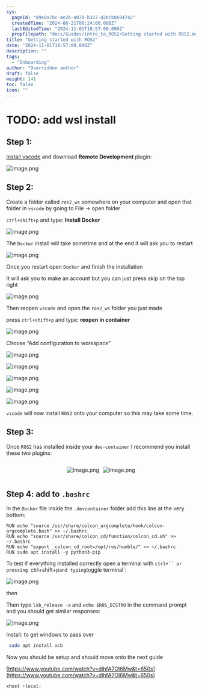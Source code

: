 ```yaml
---
sys:
  pageId: "89e0a78c-4e2b-4070-b327-d28cb0694742"
  createdTime: "2024-08-21T00:24:00.000Z"
  lastEditedTime: "2024-11-01T18:57:00.000Z"
  propFilepath: "docs/Guides/intro_to_ROS2/Getting started with ROS2.md"
title: "Getting started with ROS2"
date: "2024-11-01T18:57:00.000Z"
description: ""
tags:
  - "Onboarding"
author: "Overridden author"
draft: false
weight: 141
toc: false
icon: ""
---
```


# TODO: add wsl install

## Step 1:

[Install vscode](https://code.visualstudio.com/download) and download **Remote Development** plugin:

![image.png](https://prod-files-secure.s3.us-west-2.amazonaws.com/d518164a-d88e-44d1-a4ee-3adb3bd8bce0/efb52993-1881-4a40-b95e-6f020334f022/image.png?X-Amz-Algorithm=AWS4-HMAC-SHA256&X-Amz-Content-Sha256=UNSIGNED-PAYLOAD&X-Amz-Credential=ASIAZI2LB4665TWED42T%2F20250202%2Fus-west-2%2Fs3%2Faws4_request&X-Amz-Date=20250202T140157Z&X-Amz-Expires=3600&X-Amz-Security-Token=IQoJb3JpZ2luX2VjEOT%2F%2F%2F%2F%2F%2F%2F%2F%2F%2FwEaCXVzLXdlc3QtMiJGMEQCIGfyVf1uNvEcfLQpxxLmjtkR0Y5DlK%2F%2Bt9U4xSHX%2FOYuAiANxqEhnJJ2PvWto9YF1InipOdFJX2X4weoWCPjaAZaICqIBAjt%2F%2F%2F%2F%2F%2F%2F%2F%2F%2F8BEAAaDDYzNzQyMzE4MzgwNSIMsc3OjY6WF2UfyF82KtwDFsXlRLWj2XFRvir6okw8eAtaFBwRPtOAFtI0D%2BcF8hZc23yxKgiQvcu2iv8NlHqSzlWvHg10Nfet%2BE7tccVFx5xhcCUuXIoMs22pspEOWpTSPxZhGfLYETNaHGURQ5S1GVfkT9ctE9vMWj3GA9CP4Bu3Xedk9lcMd%2Fe9NkyCbAtJzDJ6BP3ByGkR3kJIHWVcm%2FMsDsrrOnpuBFDU7BZab0ABYAPwFZyI%2BYAdYOoZI0n6%2FU%2BKNzLFMsO4tB9ggcqbXbQDtRZE%2BfLjE8EnLomhYSBEpoJnXJL7CsRoigIvqWenmOqqiWsGkwAkcnzMMkY1SoEa6lYUTXauLDPHzybtrXs6M1kuXWNf%2B0FvOwpk0ooNJN03NulPwOm1A7%2FJZUaaYCjcSmdgNSnnEF%2B%2BDWaX8l2xiAgwxjsDDro%2B5O5K%2BJg%2BvNXk0jRUzPH1nZE3Hqr%2Bg39gnrf9YX%2BDNlzoKJkTNzHxRRVzSyWOdcdbIqm0lpH9YAZt62wQVBOZfNJ86Zfw33Oaup8busGIGbJSXB%2FFqFL1nrgXqjNM%2F%2FNAgzhLbA%2FML7NHcUaIAj9xCA45C8Bj%2FkZIvqpRvi9AiLsXYTGY3R%2FztdvPKAV2U489SHKiuTEefGK%2FjkvEFMB1APcw4L39vAY6pgFvWswqxxx%2FP6tP4Zwb97R8UgLumOggfc%2F5UxkLmdXqGOv1%2F%2BUlefYsQaMPK8EuQ6%2FHSjKJcaXC7pjzi7ETwW40fhEWh3lhgul0YPLc4QkS2%2FI58nVHeYjvQqgS%2BWrPpWA9ahtUUTqTllVCh8goFueD2FPsrJyX%2FHy1nPIJCSNLERu3D6AcPaFwMMKGk3lILCdEiU9VwRebkuCq%2FqFsvKXd0PVJSqYg&X-Amz-Signature=9624b125afe40825cb683ba81b32a46f1e2b314ed33cdb2ffe67b5603d80e505&X-Amz-SignedHeaders=host&x-id=GetObject)

## Step 2:

Create a folder called `ros2_ws` somewhere on your computer and open that folder in `vscode` by going to File → open folder 

`ctrl+shift+p` and type: **Install Docker**

![image.png](https://prod-files-secure.s3.us-west-2.amazonaws.com/d518164a-d88e-44d1-a4ee-3adb3bd8bce0/2269dc0e-1cd5-47ff-bceb-c04ad9b2eab0/image.png?X-Amz-Algorithm=AWS4-HMAC-SHA256&X-Amz-Content-Sha256=UNSIGNED-PAYLOAD&X-Amz-Credential=ASIAZI2LB4665TWED42T%2F20250202%2Fus-west-2%2Fs3%2Faws4_request&X-Amz-Date=20250202T140157Z&X-Amz-Expires=3600&X-Amz-Security-Token=IQoJb3JpZ2luX2VjEOT%2F%2F%2F%2F%2F%2F%2F%2F%2F%2FwEaCXVzLXdlc3QtMiJGMEQCIGfyVf1uNvEcfLQpxxLmjtkR0Y5DlK%2F%2Bt9U4xSHX%2FOYuAiANxqEhnJJ2PvWto9YF1InipOdFJX2X4weoWCPjaAZaICqIBAjt%2F%2F%2F%2F%2F%2F%2F%2F%2F%2F8BEAAaDDYzNzQyMzE4MzgwNSIMsc3OjY6WF2UfyF82KtwDFsXlRLWj2XFRvir6okw8eAtaFBwRPtOAFtI0D%2BcF8hZc23yxKgiQvcu2iv8NlHqSzlWvHg10Nfet%2BE7tccVFx5xhcCUuXIoMs22pspEOWpTSPxZhGfLYETNaHGURQ5S1GVfkT9ctE9vMWj3GA9CP4Bu3Xedk9lcMd%2Fe9NkyCbAtJzDJ6BP3ByGkR3kJIHWVcm%2FMsDsrrOnpuBFDU7BZab0ABYAPwFZyI%2BYAdYOoZI0n6%2FU%2BKNzLFMsO4tB9ggcqbXbQDtRZE%2BfLjE8EnLomhYSBEpoJnXJL7CsRoigIvqWenmOqqiWsGkwAkcnzMMkY1SoEa6lYUTXauLDPHzybtrXs6M1kuXWNf%2B0FvOwpk0ooNJN03NulPwOm1A7%2FJZUaaYCjcSmdgNSnnEF%2B%2BDWaX8l2xiAgwxjsDDro%2B5O5K%2BJg%2BvNXk0jRUzPH1nZE3Hqr%2Bg39gnrf9YX%2BDNlzoKJkTNzHxRRVzSyWOdcdbIqm0lpH9YAZt62wQVBOZfNJ86Zfw33Oaup8busGIGbJSXB%2FFqFL1nrgXqjNM%2F%2FNAgzhLbA%2FML7NHcUaIAj9xCA45C8Bj%2FkZIvqpRvi9AiLsXYTGY3R%2FztdvPKAV2U489SHKiuTEefGK%2FjkvEFMB1APcw4L39vAY6pgFvWswqxxx%2FP6tP4Zwb97R8UgLumOggfc%2F5UxkLmdXqGOv1%2F%2BUlefYsQaMPK8EuQ6%2FHSjKJcaXC7pjzi7ETwW40fhEWh3lhgul0YPLc4QkS2%2FI58nVHeYjvQqgS%2BWrPpWA9ahtUUTqTllVCh8goFueD2FPsrJyX%2FHy1nPIJCSNLERu3D6AcPaFwMMKGk3lILCdEiU9VwRebkuCq%2FqFsvKXd0PVJSqYg&X-Amz-Signature=0d252da3a675c706758829cf6186c9829a7b2a456206711b77c4797cb04b7bb1&X-Amz-SignedHeaders=host&x-id=GetObject)

The `Docker` install will take sometime and at the end it will ask you to restart

![image.png](https://prod-files-secure.s3.us-west-2.amazonaws.com/d518164a-d88e-44d1-a4ee-3adb3bd8bce0/ed233f78-be33-4b1f-b89c-9c346c0e961e/image.png?X-Amz-Algorithm=AWS4-HMAC-SHA256&X-Amz-Content-Sha256=UNSIGNED-PAYLOAD&X-Amz-Credential=ASIAZI2LB4665TWED42T%2F20250202%2Fus-west-2%2Fs3%2Faws4_request&X-Amz-Date=20250202T140157Z&X-Amz-Expires=3600&X-Amz-Security-Token=IQoJb3JpZ2luX2VjEOT%2F%2F%2F%2F%2F%2F%2F%2F%2F%2FwEaCXVzLXdlc3QtMiJGMEQCIGfyVf1uNvEcfLQpxxLmjtkR0Y5DlK%2F%2Bt9U4xSHX%2FOYuAiANxqEhnJJ2PvWto9YF1InipOdFJX2X4weoWCPjaAZaICqIBAjt%2F%2F%2F%2F%2F%2F%2F%2F%2F%2F8BEAAaDDYzNzQyMzE4MzgwNSIMsc3OjY6WF2UfyF82KtwDFsXlRLWj2XFRvir6okw8eAtaFBwRPtOAFtI0D%2BcF8hZc23yxKgiQvcu2iv8NlHqSzlWvHg10Nfet%2BE7tccVFx5xhcCUuXIoMs22pspEOWpTSPxZhGfLYETNaHGURQ5S1GVfkT9ctE9vMWj3GA9CP4Bu3Xedk9lcMd%2Fe9NkyCbAtJzDJ6BP3ByGkR3kJIHWVcm%2FMsDsrrOnpuBFDU7BZab0ABYAPwFZyI%2BYAdYOoZI0n6%2FU%2BKNzLFMsO4tB9ggcqbXbQDtRZE%2BfLjE8EnLomhYSBEpoJnXJL7CsRoigIvqWenmOqqiWsGkwAkcnzMMkY1SoEa6lYUTXauLDPHzybtrXs6M1kuXWNf%2B0FvOwpk0ooNJN03NulPwOm1A7%2FJZUaaYCjcSmdgNSnnEF%2B%2BDWaX8l2xiAgwxjsDDro%2B5O5K%2BJg%2BvNXk0jRUzPH1nZE3Hqr%2Bg39gnrf9YX%2BDNlzoKJkTNzHxRRVzSyWOdcdbIqm0lpH9YAZt62wQVBOZfNJ86Zfw33Oaup8busGIGbJSXB%2FFqFL1nrgXqjNM%2F%2FNAgzhLbA%2FML7NHcUaIAj9xCA45C8Bj%2FkZIvqpRvi9AiLsXYTGY3R%2FztdvPKAV2U489SHKiuTEefGK%2FjkvEFMB1APcw4L39vAY6pgFvWswqxxx%2FP6tP4Zwb97R8UgLumOggfc%2F5UxkLmdXqGOv1%2F%2BUlefYsQaMPK8EuQ6%2FHSjKJcaXC7pjzi7ETwW40fhEWh3lhgul0YPLc4QkS2%2FI58nVHeYjvQqgS%2BWrPpWA9ahtUUTqTllVCh8goFueD2FPsrJyX%2FHy1nPIJCSNLERu3D6AcPaFwMMKGk3lILCdEiU9VwRebkuCq%2FqFsvKXd0PVJSqYg&X-Amz-Signature=9993d751deeb96d3772e3c1b2d6a41bc2f9aca0332f65ca59451717142f2f36c&X-Amz-SignedHeaders=host&x-id=GetObject)

Once you restart open `Docker` and finish the installation

It will ask you to make an account but you can just press skip on the top right

![image.png](https://prod-files-secure.s3.us-west-2.amazonaws.com/d518164a-d88e-44d1-a4ee-3adb3bd8bce0/21010ad9-1659-4fd9-9f59-9932a09b2a3d/image.png?X-Amz-Algorithm=AWS4-HMAC-SHA256&X-Amz-Content-Sha256=UNSIGNED-PAYLOAD&X-Amz-Credential=ASIAZI2LB4665TWED42T%2F20250202%2Fus-west-2%2Fs3%2Faws4_request&X-Amz-Date=20250202T140157Z&X-Amz-Expires=3600&X-Amz-Security-Token=IQoJb3JpZ2luX2VjEOT%2F%2F%2F%2F%2F%2F%2F%2F%2F%2FwEaCXVzLXdlc3QtMiJGMEQCIGfyVf1uNvEcfLQpxxLmjtkR0Y5DlK%2F%2Bt9U4xSHX%2FOYuAiANxqEhnJJ2PvWto9YF1InipOdFJX2X4weoWCPjaAZaICqIBAjt%2F%2F%2F%2F%2F%2F%2F%2F%2F%2F8BEAAaDDYzNzQyMzE4MzgwNSIMsc3OjY6WF2UfyF82KtwDFsXlRLWj2XFRvir6okw8eAtaFBwRPtOAFtI0D%2BcF8hZc23yxKgiQvcu2iv8NlHqSzlWvHg10Nfet%2BE7tccVFx5xhcCUuXIoMs22pspEOWpTSPxZhGfLYETNaHGURQ5S1GVfkT9ctE9vMWj3GA9CP4Bu3Xedk9lcMd%2Fe9NkyCbAtJzDJ6BP3ByGkR3kJIHWVcm%2FMsDsrrOnpuBFDU7BZab0ABYAPwFZyI%2BYAdYOoZI0n6%2FU%2BKNzLFMsO4tB9ggcqbXbQDtRZE%2BfLjE8EnLomhYSBEpoJnXJL7CsRoigIvqWenmOqqiWsGkwAkcnzMMkY1SoEa6lYUTXauLDPHzybtrXs6M1kuXWNf%2B0FvOwpk0ooNJN03NulPwOm1A7%2FJZUaaYCjcSmdgNSnnEF%2B%2BDWaX8l2xiAgwxjsDDro%2B5O5K%2BJg%2BvNXk0jRUzPH1nZE3Hqr%2Bg39gnrf9YX%2BDNlzoKJkTNzHxRRVzSyWOdcdbIqm0lpH9YAZt62wQVBOZfNJ86Zfw33Oaup8busGIGbJSXB%2FFqFL1nrgXqjNM%2F%2FNAgzhLbA%2FML7NHcUaIAj9xCA45C8Bj%2FkZIvqpRvi9AiLsXYTGY3R%2FztdvPKAV2U489SHKiuTEefGK%2FjkvEFMB1APcw4L39vAY6pgFvWswqxxx%2FP6tP4Zwb97R8UgLumOggfc%2F5UxkLmdXqGOv1%2F%2BUlefYsQaMPK8EuQ6%2FHSjKJcaXC7pjzi7ETwW40fhEWh3lhgul0YPLc4QkS2%2FI58nVHeYjvQqgS%2BWrPpWA9ahtUUTqTllVCh8goFueD2FPsrJyX%2FHy1nPIJCSNLERu3D6AcPaFwMMKGk3lILCdEiU9VwRebkuCq%2FqFsvKXd0PVJSqYg&X-Amz-Signature=9a4e218eb35f6380fe228c60a76f88e9a8f47f80ca15958a3ffc1ada1e550c54&X-Amz-SignedHeaders=host&x-id=GetObject)

Then reopen `vscode` and open the `ros2_ws` folder you just made

press `ctrl+shift+p` and type: **reopen in container**

![image.png](https://prod-files-secure.s3.us-west-2.amazonaws.com/d518164a-d88e-44d1-a4ee-3adb3bd8bce0/4e93b8c2-41ad-488c-8095-c74205196118/image.png?X-Amz-Algorithm=AWS4-HMAC-SHA256&X-Amz-Content-Sha256=UNSIGNED-PAYLOAD&X-Amz-Credential=ASIAZI2LB4665TWED42T%2F20250202%2Fus-west-2%2Fs3%2Faws4_request&X-Amz-Date=20250202T140157Z&X-Amz-Expires=3600&X-Amz-Security-Token=IQoJb3JpZ2luX2VjEOT%2F%2F%2F%2F%2F%2F%2F%2F%2F%2FwEaCXVzLXdlc3QtMiJGMEQCIGfyVf1uNvEcfLQpxxLmjtkR0Y5DlK%2F%2Bt9U4xSHX%2FOYuAiANxqEhnJJ2PvWto9YF1InipOdFJX2X4weoWCPjaAZaICqIBAjt%2F%2F%2F%2F%2F%2F%2F%2F%2F%2F8BEAAaDDYzNzQyMzE4MzgwNSIMsc3OjY6WF2UfyF82KtwDFsXlRLWj2XFRvir6okw8eAtaFBwRPtOAFtI0D%2BcF8hZc23yxKgiQvcu2iv8NlHqSzlWvHg10Nfet%2BE7tccVFx5xhcCUuXIoMs22pspEOWpTSPxZhGfLYETNaHGURQ5S1GVfkT9ctE9vMWj3GA9CP4Bu3Xedk9lcMd%2Fe9NkyCbAtJzDJ6BP3ByGkR3kJIHWVcm%2FMsDsrrOnpuBFDU7BZab0ABYAPwFZyI%2BYAdYOoZI0n6%2FU%2BKNzLFMsO4tB9ggcqbXbQDtRZE%2BfLjE8EnLomhYSBEpoJnXJL7CsRoigIvqWenmOqqiWsGkwAkcnzMMkY1SoEa6lYUTXauLDPHzybtrXs6M1kuXWNf%2B0FvOwpk0ooNJN03NulPwOm1A7%2FJZUaaYCjcSmdgNSnnEF%2B%2BDWaX8l2xiAgwxjsDDro%2B5O5K%2BJg%2BvNXk0jRUzPH1nZE3Hqr%2Bg39gnrf9YX%2BDNlzoKJkTNzHxRRVzSyWOdcdbIqm0lpH9YAZt62wQVBOZfNJ86Zfw33Oaup8busGIGbJSXB%2FFqFL1nrgXqjNM%2F%2FNAgzhLbA%2FML7NHcUaIAj9xCA45C8Bj%2FkZIvqpRvi9AiLsXYTGY3R%2FztdvPKAV2U489SHKiuTEefGK%2FjkvEFMB1APcw4L39vAY6pgFvWswqxxx%2FP6tP4Zwb97R8UgLumOggfc%2F5UxkLmdXqGOv1%2F%2BUlefYsQaMPK8EuQ6%2FHSjKJcaXC7pjzi7ETwW40fhEWh3lhgul0YPLc4QkS2%2FI58nVHeYjvQqgS%2BWrPpWA9ahtUUTqTllVCh8goFueD2FPsrJyX%2FHy1nPIJCSNLERu3D6AcPaFwMMKGk3lILCdEiU9VwRebkuCq%2FqFsvKXd0PVJSqYg&X-Amz-Signature=d3abb6937d5dfdc8de0475f58114563aa848f05bd5f75e01240d49554241b2d8&X-Amz-SignedHeaders=host&x-id=GetObject)

Choose “Add configuration to workspace”

![image.png](https://prod-files-secure.s3.us-west-2.amazonaws.com/d518164a-d88e-44d1-a4ee-3adb3bd8bce0/9560b282-5060-4989-ba37-97e7b2c22476/image.png?X-Amz-Algorithm=AWS4-HMAC-SHA256&X-Amz-Content-Sha256=UNSIGNED-PAYLOAD&X-Amz-Credential=ASIAZI2LB4665TWED42T%2F20250202%2Fus-west-2%2Fs3%2Faws4_request&X-Amz-Date=20250202T140157Z&X-Amz-Expires=3600&X-Amz-Security-Token=IQoJb3JpZ2luX2VjEOT%2F%2F%2F%2F%2F%2F%2F%2F%2F%2FwEaCXVzLXdlc3QtMiJGMEQCIGfyVf1uNvEcfLQpxxLmjtkR0Y5DlK%2F%2Bt9U4xSHX%2FOYuAiANxqEhnJJ2PvWto9YF1InipOdFJX2X4weoWCPjaAZaICqIBAjt%2F%2F%2F%2F%2F%2F%2F%2F%2F%2F8BEAAaDDYzNzQyMzE4MzgwNSIMsc3OjY6WF2UfyF82KtwDFsXlRLWj2XFRvir6okw8eAtaFBwRPtOAFtI0D%2BcF8hZc23yxKgiQvcu2iv8NlHqSzlWvHg10Nfet%2BE7tccVFx5xhcCUuXIoMs22pspEOWpTSPxZhGfLYETNaHGURQ5S1GVfkT9ctE9vMWj3GA9CP4Bu3Xedk9lcMd%2Fe9NkyCbAtJzDJ6BP3ByGkR3kJIHWVcm%2FMsDsrrOnpuBFDU7BZab0ABYAPwFZyI%2BYAdYOoZI0n6%2FU%2BKNzLFMsO4tB9ggcqbXbQDtRZE%2BfLjE8EnLomhYSBEpoJnXJL7CsRoigIvqWenmOqqiWsGkwAkcnzMMkY1SoEa6lYUTXauLDPHzybtrXs6M1kuXWNf%2B0FvOwpk0ooNJN03NulPwOm1A7%2FJZUaaYCjcSmdgNSnnEF%2B%2BDWaX8l2xiAgwxjsDDro%2B5O5K%2BJg%2BvNXk0jRUzPH1nZE3Hqr%2Bg39gnrf9YX%2BDNlzoKJkTNzHxRRVzSyWOdcdbIqm0lpH9YAZt62wQVBOZfNJ86Zfw33Oaup8busGIGbJSXB%2FFqFL1nrgXqjNM%2F%2FNAgzhLbA%2FML7NHcUaIAj9xCA45C8Bj%2FkZIvqpRvi9AiLsXYTGY3R%2FztdvPKAV2U489SHKiuTEefGK%2FjkvEFMB1APcw4L39vAY6pgFvWswqxxx%2FP6tP4Zwb97R8UgLumOggfc%2F5UxkLmdXqGOv1%2F%2BUlefYsQaMPK8EuQ6%2FHSjKJcaXC7pjzi7ETwW40fhEWh3lhgul0YPLc4QkS2%2FI58nVHeYjvQqgS%2BWrPpWA9ahtUUTqTllVCh8goFueD2FPsrJyX%2FHy1nPIJCSNLERu3D6AcPaFwMMKGk3lILCdEiU9VwRebkuCq%2FqFsvKXd0PVJSqYg&X-Amz-Signature=244affb10565800f7b059b0db847e4548580452ad06aa566cb65744336c0fe15&X-Amz-SignedHeaders=host&x-id=GetObject)

![image.png](https://prod-files-secure.s3.us-west-2.amazonaws.com/d518164a-d88e-44d1-a4ee-3adb3bd8bce0/2ee63f81-886b-48e8-a553-dc6e5eac99e4/image.png?X-Amz-Algorithm=AWS4-HMAC-SHA256&X-Amz-Content-Sha256=UNSIGNED-PAYLOAD&X-Amz-Credential=ASIAZI2LB4665TWED42T%2F20250202%2Fus-west-2%2Fs3%2Faws4_request&X-Amz-Date=20250202T140157Z&X-Amz-Expires=3600&X-Amz-Security-Token=IQoJb3JpZ2luX2VjEOT%2F%2F%2F%2F%2F%2F%2F%2F%2F%2FwEaCXVzLXdlc3QtMiJGMEQCIGfyVf1uNvEcfLQpxxLmjtkR0Y5DlK%2F%2Bt9U4xSHX%2FOYuAiANxqEhnJJ2PvWto9YF1InipOdFJX2X4weoWCPjaAZaICqIBAjt%2F%2F%2F%2F%2F%2F%2F%2F%2F%2F8BEAAaDDYzNzQyMzE4MzgwNSIMsc3OjY6WF2UfyF82KtwDFsXlRLWj2XFRvir6okw8eAtaFBwRPtOAFtI0D%2BcF8hZc23yxKgiQvcu2iv8NlHqSzlWvHg10Nfet%2BE7tccVFx5xhcCUuXIoMs22pspEOWpTSPxZhGfLYETNaHGURQ5S1GVfkT9ctE9vMWj3GA9CP4Bu3Xedk9lcMd%2Fe9NkyCbAtJzDJ6BP3ByGkR3kJIHWVcm%2FMsDsrrOnpuBFDU7BZab0ABYAPwFZyI%2BYAdYOoZI0n6%2FU%2BKNzLFMsO4tB9ggcqbXbQDtRZE%2BfLjE8EnLomhYSBEpoJnXJL7CsRoigIvqWenmOqqiWsGkwAkcnzMMkY1SoEa6lYUTXauLDPHzybtrXs6M1kuXWNf%2B0FvOwpk0ooNJN03NulPwOm1A7%2FJZUaaYCjcSmdgNSnnEF%2B%2BDWaX8l2xiAgwxjsDDro%2B5O5K%2BJg%2BvNXk0jRUzPH1nZE3Hqr%2Bg39gnrf9YX%2BDNlzoKJkTNzHxRRVzSyWOdcdbIqm0lpH9YAZt62wQVBOZfNJ86Zfw33Oaup8busGIGbJSXB%2FFqFL1nrgXqjNM%2F%2FNAgzhLbA%2FML7NHcUaIAj9xCA45C8Bj%2FkZIvqpRvi9AiLsXYTGY3R%2FztdvPKAV2U489SHKiuTEefGK%2FjkvEFMB1APcw4L39vAY6pgFvWswqxxx%2FP6tP4Zwb97R8UgLumOggfc%2F5UxkLmdXqGOv1%2F%2BUlefYsQaMPK8EuQ6%2FHSjKJcaXC7pjzi7ETwW40fhEWh3lhgul0YPLc4QkS2%2FI58nVHeYjvQqgS%2BWrPpWA9ahtUUTqTllVCh8goFueD2FPsrJyX%2FHy1nPIJCSNLERu3D6AcPaFwMMKGk3lILCdEiU9VwRebkuCq%2FqFsvKXd0PVJSqYg&X-Amz-Signature=f937c8e293c19355177018010f2893a2cda2d3baa9fcb4ec07f2683464fba48e&X-Amz-SignedHeaders=host&x-id=GetObject)

![image.png](https://prod-files-secure.s3.us-west-2.amazonaws.com/d518164a-d88e-44d1-a4ee-3adb3bd8bce0/ae1580b2-b048-407e-aed9-b584224a7a04/image.png?X-Amz-Algorithm=AWS4-HMAC-SHA256&X-Amz-Content-Sha256=UNSIGNED-PAYLOAD&X-Amz-Credential=ASIAZI2LB4665TWED42T%2F20250202%2Fus-west-2%2Fs3%2Faws4_request&X-Amz-Date=20250202T140157Z&X-Amz-Expires=3600&X-Amz-Security-Token=IQoJb3JpZ2luX2VjEOT%2F%2F%2F%2F%2F%2F%2F%2F%2F%2FwEaCXVzLXdlc3QtMiJGMEQCIGfyVf1uNvEcfLQpxxLmjtkR0Y5DlK%2F%2Bt9U4xSHX%2FOYuAiANxqEhnJJ2PvWto9YF1InipOdFJX2X4weoWCPjaAZaICqIBAjt%2F%2F%2F%2F%2F%2F%2F%2F%2F%2F8BEAAaDDYzNzQyMzE4MzgwNSIMsc3OjY6WF2UfyF82KtwDFsXlRLWj2XFRvir6okw8eAtaFBwRPtOAFtI0D%2BcF8hZc23yxKgiQvcu2iv8NlHqSzlWvHg10Nfet%2BE7tccVFx5xhcCUuXIoMs22pspEOWpTSPxZhGfLYETNaHGURQ5S1GVfkT9ctE9vMWj3GA9CP4Bu3Xedk9lcMd%2Fe9NkyCbAtJzDJ6BP3ByGkR3kJIHWVcm%2FMsDsrrOnpuBFDU7BZab0ABYAPwFZyI%2BYAdYOoZI0n6%2FU%2BKNzLFMsO4tB9ggcqbXbQDtRZE%2BfLjE8EnLomhYSBEpoJnXJL7CsRoigIvqWenmOqqiWsGkwAkcnzMMkY1SoEa6lYUTXauLDPHzybtrXs6M1kuXWNf%2B0FvOwpk0ooNJN03NulPwOm1A7%2FJZUaaYCjcSmdgNSnnEF%2B%2BDWaX8l2xiAgwxjsDDro%2B5O5K%2BJg%2BvNXk0jRUzPH1nZE3Hqr%2Bg39gnrf9YX%2BDNlzoKJkTNzHxRRVzSyWOdcdbIqm0lpH9YAZt62wQVBOZfNJ86Zfw33Oaup8busGIGbJSXB%2FFqFL1nrgXqjNM%2F%2FNAgzhLbA%2FML7NHcUaIAj9xCA45C8Bj%2FkZIvqpRvi9AiLsXYTGY3R%2FztdvPKAV2U489SHKiuTEefGK%2FjkvEFMB1APcw4L39vAY6pgFvWswqxxx%2FP6tP4Zwb97R8UgLumOggfc%2F5UxkLmdXqGOv1%2F%2BUlefYsQaMPK8EuQ6%2FHSjKJcaXC7pjzi7ETwW40fhEWh3lhgul0YPLc4QkS2%2FI58nVHeYjvQqgS%2BWrPpWA9ahtUUTqTllVCh8goFueD2FPsrJyX%2FHy1nPIJCSNLERu3D6AcPaFwMMKGk3lILCdEiU9VwRebkuCq%2FqFsvKXd0PVJSqYg&X-Amz-Signature=1edfae74c841964f4e02c5b08331519a992e9e612a39e09584f61a7c0196274d&X-Amz-SignedHeaders=host&x-id=GetObject)

![image.png](https://prod-files-secure.s3.us-west-2.amazonaws.com/d518164a-d88e-44d1-a4ee-3adb3bd8bce0/53255b28-f75e-430f-b9e3-c0ac8577e42b/image.png?X-Amz-Algorithm=AWS4-HMAC-SHA256&X-Amz-Content-Sha256=UNSIGNED-PAYLOAD&X-Amz-Credential=ASIAZI2LB4665TWED42T%2F20250202%2Fus-west-2%2Fs3%2Faws4_request&X-Amz-Date=20250202T140157Z&X-Amz-Expires=3600&X-Amz-Security-Token=IQoJb3JpZ2luX2VjEOT%2F%2F%2F%2F%2F%2F%2F%2F%2F%2FwEaCXVzLXdlc3QtMiJGMEQCIGfyVf1uNvEcfLQpxxLmjtkR0Y5DlK%2F%2Bt9U4xSHX%2FOYuAiANxqEhnJJ2PvWto9YF1InipOdFJX2X4weoWCPjaAZaICqIBAjt%2F%2F%2F%2F%2F%2F%2F%2F%2F%2F8BEAAaDDYzNzQyMzE4MzgwNSIMsc3OjY6WF2UfyF82KtwDFsXlRLWj2XFRvir6okw8eAtaFBwRPtOAFtI0D%2BcF8hZc23yxKgiQvcu2iv8NlHqSzlWvHg10Nfet%2BE7tccVFx5xhcCUuXIoMs22pspEOWpTSPxZhGfLYETNaHGURQ5S1GVfkT9ctE9vMWj3GA9CP4Bu3Xedk9lcMd%2Fe9NkyCbAtJzDJ6BP3ByGkR3kJIHWVcm%2FMsDsrrOnpuBFDU7BZab0ABYAPwFZyI%2BYAdYOoZI0n6%2FU%2BKNzLFMsO4tB9ggcqbXbQDtRZE%2BfLjE8EnLomhYSBEpoJnXJL7CsRoigIvqWenmOqqiWsGkwAkcnzMMkY1SoEa6lYUTXauLDPHzybtrXs6M1kuXWNf%2B0FvOwpk0ooNJN03NulPwOm1A7%2FJZUaaYCjcSmdgNSnnEF%2B%2BDWaX8l2xiAgwxjsDDro%2B5O5K%2BJg%2BvNXk0jRUzPH1nZE3Hqr%2Bg39gnrf9YX%2BDNlzoKJkTNzHxRRVzSyWOdcdbIqm0lpH9YAZt62wQVBOZfNJ86Zfw33Oaup8busGIGbJSXB%2FFqFL1nrgXqjNM%2F%2FNAgzhLbA%2FML7NHcUaIAj9xCA45C8Bj%2FkZIvqpRvi9AiLsXYTGY3R%2FztdvPKAV2U489SHKiuTEefGK%2FjkvEFMB1APcw4L39vAY6pgFvWswqxxx%2FP6tP4Zwb97R8UgLumOggfc%2F5UxkLmdXqGOv1%2F%2BUlefYsQaMPK8EuQ6%2FHSjKJcaXC7pjzi7ETwW40fhEWh3lhgul0YPLc4QkS2%2FI58nVHeYjvQqgS%2BWrPpWA9ahtUUTqTllVCh8goFueD2FPsrJyX%2FHy1nPIJCSNLERu3D6AcPaFwMMKGk3lILCdEiU9VwRebkuCq%2FqFsvKXd0PVJSqYg&X-Amz-Signature=9ef91bd6316d70a023a107cedb5624c86d28e4b7e5998f7a0050698058b49b3f&X-Amz-SignedHeaders=host&x-id=GetObject)

![image.png](https://prod-files-secure.s3.us-west-2.amazonaws.com/d518164a-d88e-44d1-a4ee-3adb3bd8bce0/7c562767-5af9-4ffb-97d1-327bcdf4ee00/image.png?X-Amz-Algorithm=AWS4-HMAC-SHA256&X-Amz-Content-Sha256=UNSIGNED-PAYLOAD&X-Amz-Credential=ASIAZI2LB4665TWED42T%2F20250202%2Fus-west-2%2Fs3%2Faws4_request&X-Amz-Date=20250202T140157Z&X-Amz-Expires=3600&X-Amz-Security-Token=IQoJb3JpZ2luX2VjEOT%2F%2F%2F%2F%2F%2F%2F%2F%2F%2FwEaCXVzLXdlc3QtMiJGMEQCIGfyVf1uNvEcfLQpxxLmjtkR0Y5DlK%2F%2Bt9U4xSHX%2FOYuAiANxqEhnJJ2PvWto9YF1InipOdFJX2X4weoWCPjaAZaICqIBAjt%2F%2F%2F%2F%2F%2F%2F%2F%2F%2F8BEAAaDDYzNzQyMzE4MzgwNSIMsc3OjY6WF2UfyF82KtwDFsXlRLWj2XFRvir6okw8eAtaFBwRPtOAFtI0D%2BcF8hZc23yxKgiQvcu2iv8NlHqSzlWvHg10Nfet%2BE7tccVFx5xhcCUuXIoMs22pspEOWpTSPxZhGfLYETNaHGURQ5S1GVfkT9ctE9vMWj3GA9CP4Bu3Xedk9lcMd%2Fe9NkyCbAtJzDJ6BP3ByGkR3kJIHWVcm%2FMsDsrrOnpuBFDU7BZab0ABYAPwFZyI%2BYAdYOoZI0n6%2FU%2BKNzLFMsO4tB9ggcqbXbQDtRZE%2BfLjE8EnLomhYSBEpoJnXJL7CsRoigIvqWenmOqqiWsGkwAkcnzMMkY1SoEa6lYUTXauLDPHzybtrXs6M1kuXWNf%2B0FvOwpk0ooNJN03NulPwOm1A7%2FJZUaaYCjcSmdgNSnnEF%2B%2BDWaX8l2xiAgwxjsDDro%2B5O5K%2BJg%2BvNXk0jRUzPH1nZE3Hqr%2Bg39gnrf9YX%2BDNlzoKJkTNzHxRRVzSyWOdcdbIqm0lpH9YAZt62wQVBOZfNJ86Zfw33Oaup8busGIGbJSXB%2FFqFL1nrgXqjNM%2F%2FNAgzhLbA%2FML7NHcUaIAj9xCA45C8Bj%2FkZIvqpRvi9AiLsXYTGY3R%2FztdvPKAV2U489SHKiuTEefGK%2FjkvEFMB1APcw4L39vAY6pgFvWswqxxx%2FP6tP4Zwb97R8UgLumOggfc%2F5UxkLmdXqGOv1%2F%2BUlefYsQaMPK8EuQ6%2FHSjKJcaXC7pjzi7ETwW40fhEWh3lhgul0YPLc4QkS2%2FI58nVHeYjvQqgS%2BWrPpWA9ahtUUTqTllVCh8goFueD2FPsrJyX%2FHy1nPIJCSNLERu3D6AcPaFwMMKGk3lILCdEiU9VwRebkuCq%2FqFsvKXd0PVJSqYg&X-Amz-Signature=e35bc71e4959ccda2293fb25ae20c22dafae93e14a5aac60a991b148f02c093d&X-Amz-SignedHeaders=host&x-id=GetObject)

`vscode` will now install `ROS2` onto your computer so this may take some time.

## Step 3:

Once `ROS2` has installed inside your `dev-container` I recommend you install these two plugins:

<div style="display: flex;flex-direction: row; column-gap:10px; max-width: 630px;justify-content: center;">
<div>

![image.png](https://prod-files-secure.s3.us-west-2.amazonaws.com/d518164a-d88e-44d1-a4ee-3adb3bd8bce0/3fc3d550-5a54-4ba1-ba6b-faa01cdb7369/image.png?X-Amz-Algorithm=AWS4-HMAC-SHA256&X-Amz-Content-Sha256=UNSIGNED-PAYLOAD&X-Amz-Credential=ASIAZI2LB466V5QXGPKW%2F20250202%2Fus-west-2%2Fs3%2Faws4_request&X-Amz-Date=20250202T140158Z&X-Amz-Expires=3600&X-Amz-Security-Token=IQoJb3JpZ2luX2VjEOT%2F%2F%2F%2F%2F%2F%2F%2F%2F%2FwEaCXVzLXdlc3QtMiJIMEYCIQCUcVj4odxmuabAFtmfq1ggWMAWOyA9EtcHeVK5WLhY0gIhAK%2FtYBMhV65E%2FFnM0BDDuo4QvD63K8JgN6%2B93WmV15ShKogECO3%2F%2F%2F%2F%2F%2F%2F%2F%2F%2FwEQABoMNjM3NDIzMTgzODA1IgzFI15q52FYOB8n2noq3AN%2Boy57ZiB7KCSgJShXG5wsVQ8QxAP5Nhcn7d%2FzX%2BpSuA2AcfvDOLQHCWJYjkczC2EESqAMeguIsrixx20Q4L5EcNcVI7ns0DF0XYnT%2B6eliPnhOpQmZToABTqUUVZR%2BRB%2B6aOp5r2XJyGau%2FYn4lprkN%2F8dghwU7tfCaO1sYCiOyH2Fh3h%2BEHVTgA17wCG3bZLbvTf%2BXP%2B3HKDfTvLZZffrFgbGaZCVVWGCP3CeMpmDthAvxfTRXZxF%2FvCSob1IqQrGrrxR2lSLb0fcN4HHJZCcfs%2BRNWHfr4Zg3fMZjC%2B6ttjqqToK1PLRUb%2B9%2F%2FUDDvP3Tr0KMF7ivG4d7%2FvAdBo34ArsoTKvEvHhLHG4t8TjJwY6bUMlKD6fEJI3eh06qenBp%2BVjQkmw2L00NEVYdWxSWPGTDyD0DWQ8jICIZCSHt0n464mBBuc0nQtr1ZwwPOIp4nr2lj37qKlrgNdreLo3M6CF6b1URq%2BQdVv2pimaU92xgxP67xmySySafN70CFotIsXaEcDLbs3i3SvxSrvoNwBkYIEYNUTbSA4tE7VWvtXiKvGi9SRIyo10ENBmCVY2Y2pyvnDtUoq4OB%2BXnqNNH0tqUafMJm9efCR7OtwI45qBeahUOPtlYsUjjD8vf28BjqkAWX2xbdO9qrYC0Ci8ULZ9c1XA3sueDF3zwpdvnv7iqRFS3q4dx5m7TSnEEgNAkDzcEhH6N8MKbiOjkTz0VvQuYylkmf5X72r3ERBV77nLUfgww1%2BIIBxTVOm1xn0bVxi8S7GTwwolGpsPDKJlRJWae%2BchHplY00ddgyYcc4Afb13HTsrChDyBZnERdq8k4CEdtMNwR4AsgoFJX9r5o%2FtadaAtdXe&X-Amz-Signature=ee12c7724f180b987229843d532ff715b534592b7515101a220f32007e159ff1&X-Amz-SignedHeaders=host&x-id=GetObject)

</div>
<div>

![image.png](https://prod-files-secure.s3.us-west-2.amazonaws.com/d518164a-d88e-44d1-a4ee-3adb3bd8bce0/d994cc66-13c2-4093-a5a3-f84cf4601a82/image.png?X-Amz-Algorithm=AWS4-HMAC-SHA256&X-Amz-Content-Sha256=UNSIGNED-PAYLOAD&X-Amz-Credential=ASIAZI2LB466VEWTWC6W%2F20250202%2Fus-west-2%2Fs3%2Faws4_request&X-Amz-Date=20250202T140159Z&X-Amz-Expires=3600&X-Amz-Security-Token=IQoJb3JpZ2luX2VjEOT%2F%2F%2F%2F%2F%2F%2F%2F%2F%2FwEaCXVzLXdlc3QtMiJHMEUCIENAB2pbvtLYYdajcWHdoovgu8Xth3C5pPKM7%2B6bF6ZZAiEAj2E5iFbjqL0heyoZj2fjeIBr8PHsrTRgGVAntcI4Ak4qiAQI7f%2F%2F%2F%2F%2F%2F%2F%2F%2F%2FARAAGgw2Mzc0MjMxODM4MDUiDMS%2BMbWUl96S%2ByHguCrcA1LNuVsyneQ%2FF%2F3K2xM%2FDKsdx%2FBKoGlxTrvKYwzSHCRyBjypbBypvyJnraOEovikgHnRlPQ5sZhDr8JpFNt9EzqZQi7tG9KA%2FWqostgCyzxPAsNJWZImr5SDDETVSG4SmFgNtxGh4Y7ELDAxX2jNWbSd68yE%2FHc2coFQLFoa5UPduM3yC63SfhCwQH8KXZqjUVlnb5pB17WTN4zeqjFqJ4ZdR%2FlkP91HCgQEVx%2FhzJDzyToUf66fSNgy041jNDB67%2F%2FnSg3RcQg8ZH1L9xyo8vYYOZjjDFBlxdUFlVAirtWvBfukMXCEEMansVOS9rNfBogI8mrUXWa0LkEp3izOQT81PhuwOp6pOWlHmCE8gvzpA0GFx2VGCDMt4Ow3%2BDCLm7LW2OzcN6tabn%2BhJUGX722Ia5gA9DCkUhQ7ZqAmOE8e0UqG%2F98bJ3H6E7Zu5V7GQsYF12FreRSDViJUkQMAtzUrpARYYB%2FDYHnxWKx%2Fqee81O7jiG3E9SN4dTscMVt0BtRAaMXxGVnddoST8hFSZyiUjV8LVmISYt0CngTieTYZ5Acst1pGm4lVRBpc%2FMJqFFj1P931O08xQOu0Cr2zMXBnPEy%2F9eW29mYw4RWCggYvekVH0WUEbuoQvNiQMNa%2F%2FbwGOqUBruROgKl0Y%2FK2GJMGRMae2Wtzk51JMaw6AmnCRixLGwFMEzkvuEv0JRY2izpFpvxPba84zhONldHq18GFsJoFXqP3WIyNumRJu8vV5HLKYf%2BDix5Tk1pdVHF1ZRDPJPxrm%2BOVf2IIfi%2BiMM5z9%2F2hQddxH%2FpgIiv0Y%2FuzNxOE6yIY31NX8Yu1PReT0onwkBsYYcyUTa8Rpqow5r%2B60AiKwXstE%2Bfb&X-Amz-Signature=f7d636aad7b1e2a1a55923f6eb6ccdc1b25936c7b206dbc840314abd8adb973a&X-Amz-SignedHeaders=host&x-id=GetObject)

</div>
</div>

## Step 4: add to `.bashrc`

In the `Docker` file inside the `.devcontainer` folder add this line at the very bottom: 

```docker
RUN echo "source /usr/share/colcon_argcomplete/hook/colcon-argcomplete.bash" >> ~/.bashrc
RUN echo "source /usr/share/colcon_cd/function/colcon_cd.sh" >> ~/.bashrc
RUN echo "export _colcon_cd_root=/opt/ros/humble/" >> ~/.bashrc
RUN sudo apt install -y python3-pip 
```

To test if everything installed correctly open a terminal with `ctrl+`` or pressing `ctrl+shift+p` and typing `toggle terminal`:

![image.png](https://prod-files-secure.s3.us-west-2.amazonaws.com/d518164a-d88e-44d1-a4ee-3adb3bd8bce0/6a4943d8-b04e-4c02-9a58-775f3384d1a5/image.png?X-Amz-Algorithm=AWS4-HMAC-SHA256&X-Amz-Content-Sha256=UNSIGNED-PAYLOAD&X-Amz-Credential=ASIAZI2LB4665TWED42T%2F20250202%2Fus-west-2%2Fs3%2Faws4_request&X-Amz-Date=20250202T140157Z&X-Amz-Expires=3600&X-Amz-Security-Token=IQoJb3JpZ2luX2VjEOT%2F%2F%2F%2F%2F%2F%2F%2F%2F%2FwEaCXVzLXdlc3QtMiJGMEQCIGfyVf1uNvEcfLQpxxLmjtkR0Y5DlK%2F%2Bt9U4xSHX%2FOYuAiANxqEhnJJ2PvWto9YF1InipOdFJX2X4weoWCPjaAZaICqIBAjt%2F%2F%2F%2F%2F%2F%2F%2F%2F%2F8BEAAaDDYzNzQyMzE4MzgwNSIMsc3OjY6WF2UfyF82KtwDFsXlRLWj2XFRvir6okw8eAtaFBwRPtOAFtI0D%2BcF8hZc23yxKgiQvcu2iv8NlHqSzlWvHg10Nfet%2BE7tccVFx5xhcCUuXIoMs22pspEOWpTSPxZhGfLYETNaHGURQ5S1GVfkT9ctE9vMWj3GA9CP4Bu3Xedk9lcMd%2Fe9NkyCbAtJzDJ6BP3ByGkR3kJIHWVcm%2FMsDsrrOnpuBFDU7BZab0ABYAPwFZyI%2BYAdYOoZI0n6%2FU%2BKNzLFMsO4tB9ggcqbXbQDtRZE%2BfLjE8EnLomhYSBEpoJnXJL7CsRoigIvqWenmOqqiWsGkwAkcnzMMkY1SoEa6lYUTXauLDPHzybtrXs6M1kuXWNf%2B0FvOwpk0ooNJN03NulPwOm1A7%2FJZUaaYCjcSmdgNSnnEF%2B%2BDWaX8l2xiAgwxjsDDro%2B5O5K%2BJg%2BvNXk0jRUzPH1nZE3Hqr%2Bg39gnrf9YX%2BDNlzoKJkTNzHxRRVzSyWOdcdbIqm0lpH9YAZt62wQVBOZfNJ86Zfw33Oaup8busGIGbJSXB%2FFqFL1nrgXqjNM%2F%2FNAgzhLbA%2FML7NHcUaIAj9xCA45C8Bj%2FkZIvqpRvi9AiLsXYTGY3R%2FztdvPKAV2U489SHKiuTEefGK%2FjkvEFMB1APcw4L39vAY6pgFvWswqxxx%2FP6tP4Zwb97R8UgLumOggfc%2F5UxkLmdXqGOv1%2F%2BUlefYsQaMPK8EuQ6%2FHSjKJcaXC7pjzi7ETwW40fhEWh3lhgul0YPLc4QkS2%2FI58nVHeYjvQqgS%2BWrPpWA9ahtUUTqTllVCh8goFueD2FPsrJyX%2FHy1nPIJCSNLERu3D6AcPaFwMMKGk3lILCdEiU9VwRebkuCq%2FqFsvKXd0PVJSqYg&X-Amz-Signature=2f3c3868256f0a527b4ad3096ad993c5f264d390510735905b532c9df2f2a8ab&X-Amz-SignedHeaders=host&x-id=GetObject)

then 

Then type `lsb_release -a` and `echo $ROS_DISTRO` in the command prompt and you should get similar responses:

![image.png](https://prod-files-secure.s3.us-west-2.amazonaws.com/d518164a-d88e-44d1-a4ee-3adb3bd8bce0/3e635dec-a805-4e85-8b9e-d000e5b71a4e/image.png?X-Amz-Algorithm=AWS4-HMAC-SHA256&X-Amz-Content-Sha256=UNSIGNED-PAYLOAD&X-Amz-Credential=ASIAZI2LB4665TWED42T%2F20250202%2Fus-west-2%2Fs3%2Faws4_request&X-Amz-Date=20250202T140157Z&X-Amz-Expires=3600&X-Amz-Security-Token=IQoJb3JpZ2luX2VjEOT%2F%2F%2F%2F%2F%2F%2F%2F%2F%2FwEaCXVzLXdlc3QtMiJGMEQCIGfyVf1uNvEcfLQpxxLmjtkR0Y5DlK%2F%2Bt9U4xSHX%2FOYuAiANxqEhnJJ2PvWto9YF1InipOdFJX2X4weoWCPjaAZaICqIBAjt%2F%2F%2F%2F%2F%2F%2F%2F%2F%2F8BEAAaDDYzNzQyMzE4MzgwNSIMsc3OjY6WF2UfyF82KtwDFsXlRLWj2XFRvir6okw8eAtaFBwRPtOAFtI0D%2BcF8hZc23yxKgiQvcu2iv8NlHqSzlWvHg10Nfet%2BE7tccVFx5xhcCUuXIoMs22pspEOWpTSPxZhGfLYETNaHGURQ5S1GVfkT9ctE9vMWj3GA9CP4Bu3Xedk9lcMd%2Fe9NkyCbAtJzDJ6BP3ByGkR3kJIHWVcm%2FMsDsrrOnpuBFDU7BZab0ABYAPwFZyI%2BYAdYOoZI0n6%2FU%2BKNzLFMsO4tB9ggcqbXbQDtRZE%2BfLjE8EnLomhYSBEpoJnXJL7CsRoigIvqWenmOqqiWsGkwAkcnzMMkY1SoEa6lYUTXauLDPHzybtrXs6M1kuXWNf%2B0FvOwpk0ooNJN03NulPwOm1A7%2FJZUaaYCjcSmdgNSnnEF%2B%2BDWaX8l2xiAgwxjsDDro%2B5O5K%2BJg%2BvNXk0jRUzPH1nZE3Hqr%2Bg39gnrf9YX%2BDNlzoKJkTNzHxRRVzSyWOdcdbIqm0lpH9YAZt62wQVBOZfNJ86Zfw33Oaup8busGIGbJSXB%2FFqFL1nrgXqjNM%2F%2FNAgzhLbA%2FML7NHcUaIAj9xCA45C8Bj%2FkZIvqpRvi9AiLsXYTGY3R%2FztdvPKAV2U489SHKiuTEefGK%2FjkvEFMB1APcw4L39vAY6pgFvWswqxxx%2FP6tP4Zwb97R8UgLumOggfc%2F5UxkLmdXqGOv1%2F%2BUlefYsQaMPK8EuQ6%2FHSjKJcaXC7pjzi7ETwW40fhEWh3lhgul0YPLc4QkS2%2FI58nVHeYjvQqgS%2BWrPpWA9ahtUUTqTllVCh8goFueD2FPsrJyX%2FHy1nPIJCSNLERu3D6AcPaFwMMKGk3lILCdEiU9VwRebkuCq%2FqFsvKXd0PVJSqYg&X-Amz-Signature=b776c5d4e4873d357c41068003c62e128dc7ed3c59bef408b1d1daac8bbb4923&X-Amz-SignedHeaders=host&x-id=GetObject)

Install:  to get windows to pass over

```bash
 sudo apt install xcb
```

Now you should be setup and should move onto the next guide 

[https://www.youtube.com/watch?v=dihfA7Ol6Mw&t=650s](https://www.youtube.com/watch?v=dihfA7Ol6Mw&t=650s)

```python
xhost +local:
```
